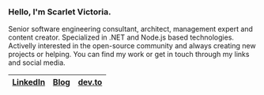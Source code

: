 ### Hello, I'm Scarlet Victoria.

Senior software engineering consultant, architect, management expert and content creator. Specialized in .NET and Node.js based technologies. Activelly interested in the open-source community and always creating new projects or helping. You can find my work or get in touch through my links and social media.

| [LinkedIn](https://www.linkedin.com/in/scarletrose/) | [Blog](#) | [dev.to](https://dev.to/scarletvictoriarose) |
| - | - | - |
